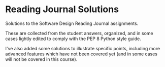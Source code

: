 # Reading Journal Solutions

Solutions to the Software Design Reading Journal assignments.

These are collected from the student answers, organized, and in some cases lightly
edited to comply with the PEP 8 Python style guide.

I've also added some solutions to illustrate specific points, including more advanced
features which have not been covered yet (and in some cases will not be covered in
this course).
